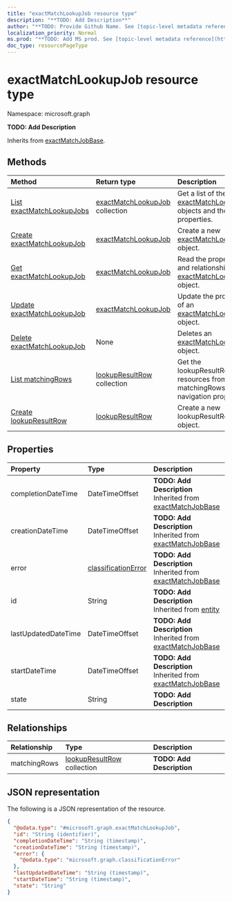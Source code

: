 ```yaml
---
title: "exactMatchLookupJob resource type"
description: "**TODO: Add Description**"
author: "**TODO: Provide Github Name. See [topic-level metadata reference](https://msgo.azurewebsites.net/add/document/guidelines/metadata.html#topic-level-metadata)**"
localization_priority: Normal
ms.prod: "**TODO: Add MS prod. See [topic-level metadata reference](https://msgo.azurewebsites.net/add/document/guidelines/metadata.html#topic-level-metadata)**"
doc_type: resourcePageType
---
```


# exactMatchLookupJob resource type

Namespace: microsoft.graph



**TODO: Add Description**


Inherits from [exactMatchJobBase](../resources/exactmatchjobbase.md).

## Methods
|Method|Return type|Description|
|:---|:---|:---|
|[List exactMatchLookupJobs](../api/exactmatchlookupjob-list.md)|[exactMatchLookupJob](../resources/exactmatchlookupjob.md) collection|Get a list of the [exactMatchLookupJob](../resources/exactmatchlookupjob.md) objects and their properties.|
|[Create exactMatchLookupJob](../api/exactmatchlookupjob-create.md)|[exactMatchLookupJob](../resources/exactmatchlookupjob.md)|Create a new [exactMatchLookupJob](../resources/exactmatchlookupjob.md) object.|
|[Get exactMatchLookupJob](../api/exactmatchlookupjob-get.md)|[exactMatchLookupJob](../resources/exactmatchlookupjob.md)|Read the properties and relationships of an [exactMatchLookupJob](../resources/exactmatchlookupjob.md) object.|
|[Update exactMatchLookupJob](../api/exactmatchlookupjob-update.md)|[exactMatchLookupJob](../resources/exactmatchlookupjob.md)|Update the properties of an [exactMatchLookupJob](../resources/exactmatchlookupjob.md) object.|
|[Delete exactMatchLookupJob](../api/exactmatchlookupjob-delete.md)|None|Deletes an [exactMatchLookupJob](../resources/exactmatchlookupjob.md) object.|
|[List matchingRows](../api/exactmatchlookupjob-list-matchingrows.md)|[lookupResultRow](../resources/lookupresultrow.md) collection|Get the lookupResultRow resources from the matchingRows navigation property.|
|[Create lookupResultRow](../api/exactmatchlookupjob-post-matchingrows.md)|[lookupResultRow](../resources/lookupresultrow.md)|Create a new lookupResultRow object.|

## Properties
|Property|Type|Description|
|:---|:---|:---|
|completionDateTime|DateTimeOffset|**TODO: Add Description** Inherited from [exactMatchJobBase](../resources/exactmatchjobbase.md)|
|creationDateTime|DateTimeOffset|**TODO: Add Description** Inherited from [exactMatchJobBase](../resources/exactmatchjobbase.md)|
|error|[classificationError](../resources/classificationerror.md)|**TODO: Add Description** Inherited from [exactMatchJobBase](../resources/exactmatchjobbase.md)|
|id|String|**TODO: Add Description** Inherited from [entity](../resources/entity.md)|
|lastUpdatedDateTime|DateTimeOffset|**TODO: Add Description** Inherited from [exactMatchJobBase](../resources/exactmatchjobbase.md)|
|startDateTime|DateTimeOffset|**TODO: Add Description** Inherited from [exactMatchJobBase](../resources/exactmatchjobbase.md)|
|state|String|**TODO: Add Description**|

## Relationships
|Relationship|Type|Description|
|:---|:---|:---|
|matchingRows|[lookupResultRow](../resources/lookupresultrow.md) collection|**TODO: Add Description**|

## JSON representation
The following is a JSON representation of the resource.
<!-- {
  "blockType": "resource",
  "keyProperty": "id",
  "@odata.type": "microsoft.graph.exactMatchLookupJob",
  "baseType": "microsoft.graph.exactMatchJobBase",
  "openType": false
}
-->
``` json
{
  "@odata.type": "#microsoft.graph.exactMatchLookupJob",
  "id": "String (identifier)",
  "completionDateTime": "String (timestamp)",
  "creationDateTime": "String (timestamp)",
  "error": {
    "@odata.type": "microsoft.graph.classificationError"
  },
  "lastUpdatedDateTime": "String (timestamp)",
  "startDateTime": "String (timestamp)",
  "state": "String"
}
```


